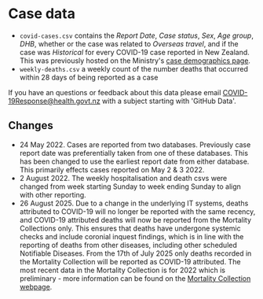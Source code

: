 # Case data

- `covid-cases.csv` contains the _Report Date_, _Case status_, _Sex_, _Age group_, _DHB_, whether or the case was related to _Overseas travel_, and if the case was _Historical_ for every COVID-19 case reported in New Zealand. 
     This was previously hosted on the Ministry's [case demographics page](https://www.health.govt.nz/covid-19-novel-coronavirus/covid-19-data-and-statistics/covid-19-case-demographics).
- `weekly-deaths.csv` a weekly count of the number deaths that occurred within 28 days of being reported as a case

If you have an questions or feedback about this data please email [COVID-19Response@health.govt.nz](mailto:COVID-19Response@health.govt.nz) with a subject 
starting with 'GitHub Data'.

## Changes

- 24 May 2022. Cases are reported from two databases. Previously case report date was preferentially taken from one of these databases. This has been changed to use the earliest report date from either database. This primarily effects cases reported on May 2 & 3 2022.
- 2 August 2022. The weekly hospitalisation and death csvs were changed from week starting Sunday to week ending Sunday to align with other reporting.
- 26 August 2025. Due to a change in the underlying IT systems, deaths attributed to COVID-19 will no longer be reported with the same recency, and COVID-19 attributed deaths will now be reported from the Mortality Collections only. This ensures that deaths have undergone systemic checks and include coronial inquest findings, which is in line with the reporting of deaths from other diseases, including other scheduled Notifiable Diseases. From the 17th of July 2025 only deaths recorded in the Mortality Collection will be reported as COVID-19 attributed.
The most recent data in the Mortality Collection is for 2022 which is preliminary - more information can be found on the [Mortality Collection webpage](https://www.tewhatuora.govt.nz/for-health-professionals/data-and-statistics/nz-health-statistics/national-collections-and-surveys/collections/mortality-collection).

